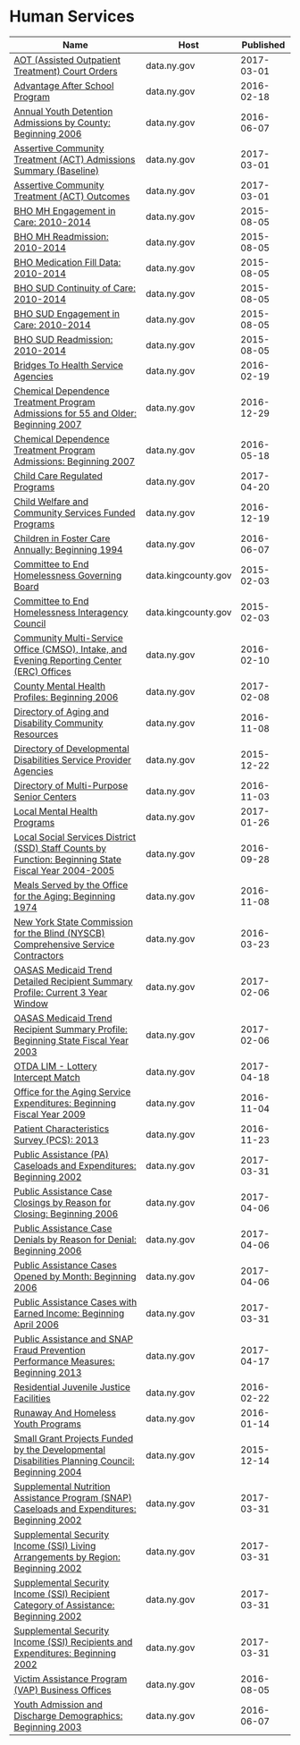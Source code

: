 # Human Services

Name | Host | Published
---- | ---- | ---------
[AOT (Assisted Outpatient Treatment) Court Orders](../datasets/r4sv-k333.md) | data.ny.gov | 2017-03-01
[Advantage After School Program](../datasets/ae9a-zs4q.md) | data.ny.gov | 2016-02-18
[Annual Youth Detention Admissions by County: Beginning 2006](../datasets/ybg9-s6bm.md) | data.ny.gov | 2016-06-07
[Assertive Community Treatment (ACT) Admissions Summary (Baseline)](../datasets/x5gj-r3vh.md) | data.ny.gov | 2017-03-01
[Assertive Community Treatment (ACT) Outcomes](../datasets/rbfa-c2cy.md) | data.ny.gov | 2017-03-01
[BHO MH Engagement in Care: 2010-2014](../datasets/83a4-b7r2.md) | data.ny.gov | 2015-08-05
[BHO MH Readmission: 2010-2014](../datasets/inhb-jgj2.md) | data.ny.gov | 2015-08-05
[BHO Medication Fill Data: 2010-2014](../datasets/cc9j-4ujx.md) | data.ny.gov | 2015-08-05
[BHO SUD Continuity of Care: 2010-2014](../datasets/58ew-qhce.md) | data.ny.gov | 2015-08-05
[BHO SUD Engagement in Care: 2010-2014](../datasets/y8rt-xmjq.md) | data.ny.gov | 2015-08-05
[BHO SUD Readmission: 2010-2014](../datasets/mki6-ies9.md) | data.ny.gov | 2015-08-05
[Bridges To Health Service Agencies](../datasets/8kxa-52ch.md) | data.ny.gov | 2016-02-19
[Chemical Dependence Treatment Program Admissions for 55 and Older: Beginning 2007](../datasets/5xvm-4zc6.md) | data.ny.gov | 2016-12-29
[Chemical Dependence Treatment Program Admissions: Beginning 2007](../datasets/ngbt-9rwf.md) | data.ny.gov | 2016-05-18
[Child Care Regulated Programs](../datasets/cb42-qumz.md) | data.ny.gov | 2017-04-20
[Child Welfare and Community Services Funded Programs](../datasets/ahjq-dbec.md) | data.ny.gov | 2016-12-19
[Children in Foster Care Annually: Beginning 1994](../datasets/hfc5-3hsu.md) | data.ny.gov | 2016-06-07
[Committee to End Homelessness Governing Board](../datasets/7b9m-uffr.md) | data.kingcounty.gov | 2015-02-03
[Committee to End Homelessness Interagency Council](../datasets/6k9f-34ds.md) | data.kingcounty.gov | 2015-02-03
[Community Multi-Service Office (CMSO), Intake, and Evening Reporting Center (ERC) Offices](../datasets/2vv4-9c5e.md) | data.ny.gov | 2016-02-10
[County Mental Health Profiles: Beginning 2006](../datasets/xgig-n5ch.md) | data.ny.gov | 2017-02-08
[Directory of Aging and Disability Community Resources](../datasets/jwv3-3scj.md) | data.ny.gov | 2016-11-08
[Directory of Developmental Disabilities Service Provider Agencies](../datasets/ieqx-cqyk.md) | data.ny.gov | 2015-12-22
[Directory of Multi-Purpose Senior Centers](../datasets/t4ba-giyx.md) | data.ny.gov | 2016-11-03
[Local Mental Health Programs](../datasets/6nvr-tbv8.md) | data.ny.gov | 2017-01-26
[Local Social Services District (SSD) Staff Counts by Function: Beginning State Fiscal Year 2004-2005](../datasets/rcn6-yg9v.md) | data.ny.gov | 2016-09-28
[Meals Served by the Office for the Aging: Beginning 1974](../datasets/uhw9-gyvi.md) | data.ny.gov | 2016-11-08
[New York State Commission for the Blind (NYSCB) Comprehensive Service Contractors](../datasets/gthh-7nri.md) | data.ny.gov | 2016-03-23
[OASAS Medicaid Trend Detailed Recipient Summary Profile: Current 3 Year Window](../datasets/hrsh-6vzi.md) | data.ny.gov | 2017-02-06
[OASAS Medicaid Trend Recipient Summary Profile: Beginning State Fiscal Year 2003](../datasets/g4vm-hyyi.md) | data.ny.gov | 2017-02-06
[OTDA LIM - Lottery Intercept Match](../datasets/xbdb-nzds.md) | data.ny.gov | 2017-04-18
[Office for the Aging Service Expenditures: Beginning Fiscal Year 2009](../datasets/7sw8-sdsd.md) | data.ny.gov | 2016-11-04
[Patient Characteristics Survey (PCS): 2013](../datasets/ck8p-rrj5.md) | data.ny.gov | 2016-11-23
[Public Assistance (PA) Caseloads and Expenditures: Beginning 2002](../datasets/42wv-qbv6.md) | data.ny.gov | 2017-03-31
[Public Assistance Case Closings by Reason for Closing: Beginning 2006](../datasets/4x9s-7y8g.md) | data.ny.gov | 2017-04-06
[Public Assistance Case Denials by Reason for Denial: Beginning 2006](../datasets/tyyj-jgv5.md) | data.ny.gov | 2017-04-06
[Public Assistance Cases Opened by Month: Beginning 2006](../datasets/fivj-j6mz.md) | data.ny.gov | 2017-04-06
[Public Assistance Cases with Earned Income: Beginning April 2006](../datasets/5mdi-3rq9.md) | data.ny.gov | 2017-03-31
[Public Assistance and SNAP Fraud Prevention Performance Measures: Beginning 2013](../datasets/uubd-eei2.md) | data.ny.gov | 2017-04-17
[Residential Juvenile Justice Facilities](../datasets/jn2j-7x6a.md) | data.ny.gov | 2016-02-22
[Runaway And Homeless Youth Programs](../datasets/q88j-j2mi.md) | data.ny.gov | 2016-01-14
[Small Grant Projects Funded by the Developmental Disabilities Planning Council: Beginning 2004](../datasets/3rdq-5smg.md) | data.ny.gov | 2015-12-14
[Supplemental Nutrition Assistance Program (SNAP) Caseloads and Expenditures: Beginning 2002](../datasets/dq6j-8u8z.md) | data.ny.gov | 2017-03-31
[Supplemental Security Income (SSI) Living Arrangements by Region: Beginning 2002](../datasets/iuu6-qurh.md) | data.ny.gov | 2017-03-31
[Supplemental Security Income (SSI) Recipient Category of Assistance: Beginning 2002](../datasets/959f-28y9.md) | data.ny.gov | 2017-03-31
[Supplemental Security Income (SSI) Recipients and Expenditures: Beginning 2002](../datasets/kym4-b5dg.md) | data.ny.gov | 2017-03-31
[Victim Assistance Program (VAP) Business Offices](../datasets/wykp-id5i.md) | data.ny.gov | 2016-08-05
[Youth Admission and Discharge Demographics: Beginning 2003](../datasets/9vgs-jnha.md) | data.ny.gov | 2016-06-07

